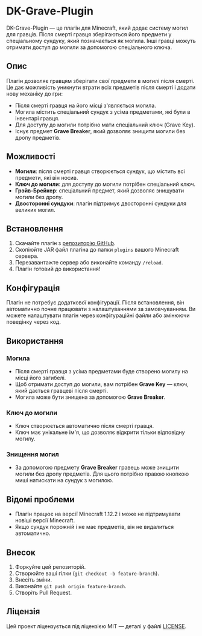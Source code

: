 # DK-Grave-Plugin

DK-Grave-Plugin — це плагін для Minecraft, який додає систему могил для гравців. Після смерті гравця зберігаються його предмети у спеціальному сундуку, який позначається як могила. Інші гравці можуть отримати доступ до могили за допомогою спеціального ключа.

## Опис

Плагін дозволяє гравцям зберігати свої предмети в могилі після смерті. Це дає можливість уникнути втрати всіх предметів після смерті і додати нову механіку до гри:

- Після смерті гравця на його місці з'являється могила.
- Могила містить спеціальний сундук з усіма предметами, які були в інвентарі гравця.
- Для доступу до могили потрібно мати спеціальний ключ (Grave Key).
- Існує предмет **Grave Breaker**, який дозволяє знищити могили без дропу предметів.

## Можливості

- **Могили**: після смерті гравця створюється сундук, що містить всі предмети, які він носив.
- **Ключ до могили**: для доступу до могили потрібен спеціальний ключ.
- **Грэйв-Брейкер**: спеціальний предмет, який дозволяє знищувати могили без дропу.
- **Двосторонні сундуки**: плагін підтримує двосторонні сундуки для великих могил.

## Встановлення

1. Скачайте плагін з [репозиторію GitHub](https://github.com/KorzhD/DK-Grave-Plugin).
2. Скопіюйте JAR файл плагіна до папки `plugins` вашого Minecraft сервера.
3. Перезавантажте сервер або виконайте команду `/reload`.
4. Плагін готовий до використання!

## Конфігурація

Плагін не потребує додаткової конфігурації. Після встановлення, він автоматично почне працювати з налаштуваннями за замовчуванням. Ви можете налаштувати плагін через конфігураційні файли або змінюючи поведінку через код.

## Використання

### Могила

- Після смерті гравця з усіма предметами буде створено могилу на місці його загибелі.
- Щоб отримати доступ до могили, вам потрібен **Grave Key** — ключ, який дається гравцеві після смерті.
- Могила може бути знищена за допомогою **Grave Breaker**.

### Ключ до могили

- Ключ створюється автоматично після смерті гравця.
- Ключ має унікальне ім'я, що дозволяє відкрити тільки відповідну могилу.

### Знищення могил

- За допомогою предмету **Grave Breaker** гравець може знищити могили без дропу предметів. Для цього потрібно правою кнопкою миші натискати на сундук з могилою.

## Відомі проблеми

- Плагін працює на версії Minecraft 1.12.2 і може не підтримувати новіші версії Minecraft.
- Якщо сундук порожній і не має предметів, він не видалиться автоматично.

## Внесок

1. Форкуйте цей репозиторій.
2. Створюйте ваші гілки (`git checkout -b feature-branch`).
3. Внесіть зміни.
4. Виконайте `git push origin feature-branch`.
5. Створіть Pull Request.

## Ліцензія

Цей проект ліцензується під ліцензією MIT — деталі у файлі [LICENSE](LICENSE).
